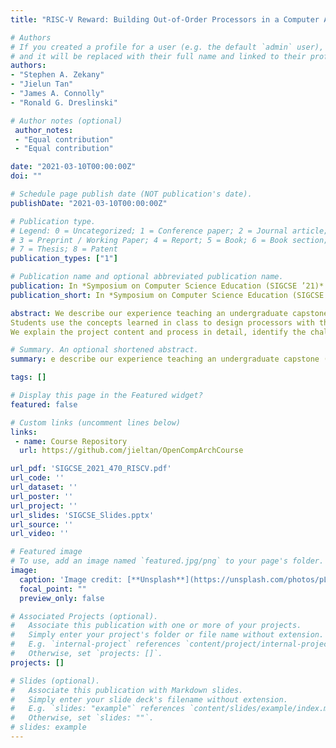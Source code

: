 ```yaml
---
title: "RISC-V Reward: Building Out-of-Order Processors in a Computer Architecture Design Course with an Open-Source ISA"

# Authors
# If you created a profile for a user (e.g. the default `admin` user), write the username (folder name) here 
# and it will be replaced with their full name and linked to their profile.
authors:
- "Stephen A. Zekany"
- "Jielun Tan"
- "James A. Connolly"
- "Ronald G. Dreslinski"

# Author notes (optional)
 author_notes:
 - "Equal contribution"
 - "Equal contribution"

date: "2021-03-10T00:00:00Z"
doi: ""

# Schedule page publish date (NOT publication's date).
publishDate: "2021-03-10T00:00:00Z"

# Publication type.
# Legend: 0 = Uncategorized; 1 = Conference paper; 2 = Journal article;
# 3 = Preprint / Working Paper; 4 = Report; 5 = Book; 6 = Book section;
# 7 = Thesis; 8 = Patent
publication_types: ["1"]

# Publication name and optional abbreviated publication name.
publication: In *Symposium on Computer Science Education (SIGCSE ’21)*
publication_short: In *Symposium on Computer Science Education (SIGCSE ’21)*

abstract: We describe our experience teaching an undergraduate capstone (and elective graduate course) in computer architecture with a semester-long project in which teams of five students design and implement an out-of-order (OoO) pipelined processor core using the open-source RISC-V instruction set. The course content includes OoO scheduling algorithms for instructions to exploit instruction- level parallelism (ILP), example microarchitectures, caching, prefetching, and virtual memory. The labs and projects help students gain proficiency with the SystemVerilog language.
Students use the concepts learned in class to design processors with the goals of achieving correctness and high performance for a suite of test programs representative of different data structures and algorithms. Using RISC-V enables students to validate and benchmark their designs by compiling test programs using GCC with a custom linker. By collaborating as a team, students learn how to write and debug a large code base over the two-month project.
We explain the project content and process in detail, identify the challenges involved for students and the necessary instructor support, and share statistics and student feedback about the project. We have open-sourced our lab and project materials to enable others to teach similar courses.

# Summary. An optional shortened abstract.
summary: e describe our experience teaching an undergraduate capstone (and elective graduate course) in computer architecture with a semester-long project in which teams of five students design and implement an out-of-order (OoO) pipelined processor core using the open-source RISC-V instruction set.

tags: []

# Display this page in the Featured widget?
featured: false

# Custom links (uncomment lines below)
links:
 - name: Course Repository
  url: https://github.com/jieltan/OpenCompArchCourse

url_pdf: 'SIGCSE_2021_470_RISCV.pdf'
url_code: ''
url_dataset: ''
url_poster: ''
url_project: ''
url_slides: 'SIGCSE_Slides.pptx'
url_source: ''
url_video: ''

# Featured image
# To use, add an image named `featured.jpg/png` to your page's folder. 
image:
  caption: 'Image credit: [**Unsplash**](https://unsplash.com/photos/pLCdAaMFLTE)'
  focal_point: ""
  preview_only: false

# Associated Projects (optional).
#   Associate this publication with one or more of your projects.
#   Simply enter your project's folder or file name without extension.
#   E.g. `internal-project` references `content/project/internal-project/index.md`.
#   Otherwise, set `projects: []`.
projects: []

# Slides (optional).
#   Associate this publication with Markdown slides.
#   Simply enter your slide deck's filename without extension.
#   E.g. `slides: "example"` references `content/slides/example/index.md`.
#   Otherwise, set `slides: ""`.
# slides: example
---
```

